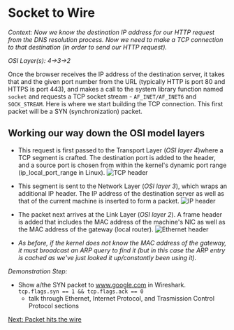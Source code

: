 # Socket to Wire

_Context: Now we know the destination IP address for our HTTP request from the DNS resolution process. Now we need to make a TCP connection to that destination (in order to send our HTTP request)._

_OSI Layer(s): 4->3->2_

Once the browser receives the IP address of the destination server, it takes that and the given port number from the URL (typically HTTP is port 80 and HTTPS is port 443), and makes a call to the system library function named ``socket`` and requests a TCP socket stream - ``AF_INET/AF_INET6`` and ``SOCK_STREAM``. Here is where we start building the TCP connection. This first packet will be a SYN (synchronization) packet.

## Working our way down the OSI model layers

* This request is first passed to the Transport Layer (_OSI layer 4_)where a TCP segment is crafted. The destination port is added to the header, and a source port is chosen from within the kernel's dynamic port range (ip_local_port_range in Linux).
![TCP header](https://i.stack.imgur.com/bSNbI.jpg)

* This segment is sent to the Network Layer (_OSI layer 3_), which wraps an additional IP header. The IP address of the destination server as well as that of the current machine is inserted to form a packet.
![IP header](https://upload.wikimedia.org/wikipedia/commons/5/54/Ipv4_header.svg)

* The packet next arrives at the Link Layer (_OSI layer 2_). A frame header is added that includes the MAC address of the machine's NIC as well as the MAC address of the gateway (local router). 
![Ethernet header](https://upload.wikimedia.org/wikipedia/commons/thumb/1/13/Ethernet_Type_II_Frame_format.svg/2880px-Ethernet_Type_II_Frame_format.svg.png)

* *As before, if the kernel does not know the MAC address of the gateway, it must broadcast an ARP query to find it (_but in this case the ARP entry is cached as we've just looked it up/constantly been using it_).* 

_Demonstration Step:_
* Show a/the SYN packet to www.google.com in Wireshark.
``tcp.flags.syn == 1 && tcp.flags.ack == 0``
  * talk through Ethernet, Internet Protocol, and Trasmission Control Protocol sections


[Next: Packet hits the wire](./7-Packet2Wire.md)